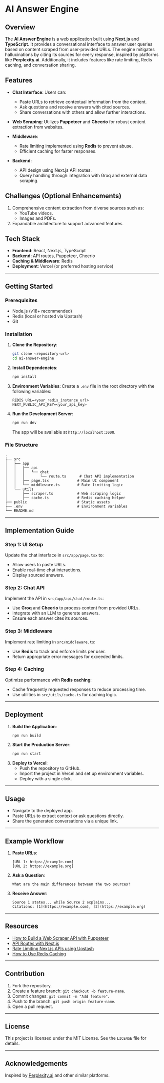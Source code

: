 # AI Answer Engine

## Overview
The **AI Answer Engine** is a web application built using **Next.js** and **TypeScript**. It provides a conversational interface to answer user queries based on content scraped from user-provided URLs. The engine mitigates hallucinations by citing its sources for every response, inspired by platforms like **Perplexity.ai**. Additionally, it includes features like rate limiting, Redis caching, and conversation sharing.

## Features
- **Chat Interface**: Users can:
  - Paste URLs to retrieve contextual information from the content.
  - Ask questions and receive answers with cited sources.
  - Share conversations with others and allow further interactions.

- **Web Scraping**: Utilizes **Puppeteer** and **Cheerio** for robust content extraction from websites.

- **Middleware**:
  - Rate limiting implemented using **Redis** to prevent abuse.
  - Efficient caching for faster responses.

- **Backend**:
  - API design using Next.js API routes.
  - Query handling through integration with Groq and external data scraping.

## Challenges (Optional Enhancements)
1. Comprehensive content extraction from diverse sources such as:
   - YouTube videos.
   - Images and PDFs.
2. Expandable architecture to support advanced features.

## Tech Stack
- **Frontend**: React, Next.js, TypeScript
- **Backend**: API routes, Puppeteer, Cheerio
- **Caching & Middleware**: Redis
- **Deployment**: Vercel (or preferred hosting service)

---

## Getting Started

### Prerequisites
- Node.js (v18+ recommended)
- Redis (local or hosted via Upstash)
- Git

### Installation
1. **Clone the Repository**:
   ```bash
   git clone <repository-url>
   cd ai-answer-engine
   ```

2. **Install Dependencies**:
   ```bash
   npm install
   ```

3. **Environment Variables**:
   Create a `.env` file in the root directory with the following variables:
   ```env
   REDIS_URL=<your_redis_instance_url>
   NEXT_PUBLIC_API_KEY=<your_api_key>
   ```

4. **Run the Development Server**:
   ```bash
   npm run dev
   ```
   The app will be available at `http://localhost:3000`.

### File Structure
```
.
├── src
│   ├── app
│   │   ├── api
│   │   │   └── chat
│   │   │       └── route.ts      # Chat API implementation
│   │   ├── page.tsx             # Main UI component
│   │   └── middleware.ts        # Rate limiting logic
│   └── utils
│       ├── scraper.ts           # Web scraping logic
│       ├── cache.ts             # Redis caching helper
├── public                       # Static assets
├── .env                         # Environment variables
└── README.md
```

---

## Implementation Guide

### Step 1: UI Setup
Update the chat interface in `src/app/page.tsx` to:
- Allow users to paste URLs.
- Enable real-time chat interactions.
- Display sourced answers.

### Step 2: Chat API
Implement the API in `src/app/api/chat/route.ts`:
- Use **Groq** and **Cheerio** to process content from provided URLs.
- Integrate with an LLM to generate answers.
- Ensure each answer cites its sources.

### Step 3: Middleware
Implement rate limiting in `src/middleware.ts`:
- Use **Redis** to track and enforce limits per user.
- Return appropriate error messages for exceeded limits.

### Step 4: Caching
Optimize performance with **Redis caching**:
- Cache frequently requested responses to reduce processing time.
- Use utilities in `src/utils/cache.ts` for caching logic.

---

## Deployment
1. **Build the Application**:
   ```bash
   npm run build
   ```
2. **Start the Production Server**:
   ```bash
   npm run start
   ```
3. **Deploy to Vercel**:
   - Push the repository to GitHub.
   - Import the project in Vercel and set up environment variables.
   - Deploy with a single click.

---

## Usage
- Navigate to the deployed app.
- Paste URLs to extract context or ask questions directly.
- Share the generated conversations via a unique link.

---

## Example Workflow
1. **Paste URLs**:
   ```
   [URL 1: https://example.com]
   [URL 2: https://example.org]
   ```
2. **Ask a Question**:
   ```
   What are the main differences between the two sources?
   ```
3. **Receive Answer**:
   ```
   Source 1 states... while Source 2 explains...
   Citations: [1](https://example.com), [2](https://example.org)
   ```

---

## Resources
- [How to Build a Web Scraper API with Puppeteer](https://example.com)
- [API Routes with Next.js](https://example.com)
- [Rate Limiting Next.js APIs using Upstash](https://example.com)
- [How to Use Redis Caching](https://example.com)

---

## Contribution
1. Fork the repository.
2. Create a feature branch: `git checkout -b feature-name`.
3. Commit changes: `git commit -m "Add feature"`.
4. Push to the branch: `git push origin feature-name`.
5. Open a pull request.

---

## License
This project is licensed under the MIT License. See the `LICENSE` file for details.

---

## Acknowledgements
Inspired by [Perplexity.ai](https://perplexity.ai) and other similar platforms.
